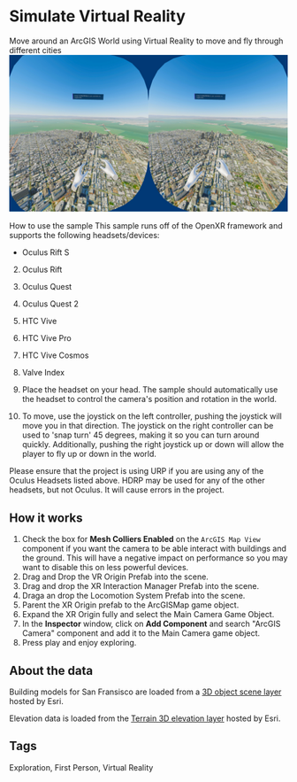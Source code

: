 # Simulate Virtual Reality

Move around an ArcGIS World using Virtual Reality to move and fly through different cities
![Image of Virtual Reality Simulation](VR.jpg)

How to use the sample
This sample runs off of the OpenXR framework and supports the following headsets/devices:
- Oculus Rift S
2. Oculus Rift
3. Oculus Quest
4. Oculus Quest 2
5. HTC Vive
6. HTC Vive Pro
6. HTC Vive Cosmos
7. Valve Index

1. Place the headset on your head. The sample should automatically use the headset to control the camera's position and rotation in the world. 
2. To move, use the joystick on the left controller, pushing the joystick will move you in that direction. The joystick on the right controller can be used to 'snap turn' 45 degrees, making it so you can turn around quickly. Additionally, pushing the right joystick up or down will allow the player to fly up or down in the world. 

Please ensure that the project is using URP if you are using any of the Oculus Headsets listed above. HDRP may be used for any of the other headsets, but not Oculus. It will cause errors in the project. 

## How it works

1. Check the box for **Mesh Colliers Enabled** on the `ArcGIS Map View` component if you want the camera to be able interact with buildings and the ground. This will have a negative impact on performance so you may want to disable this on less powerful devices.
2. Drag and Drop the VR Origin Prefab into the scene.
3. Drag and drop the XR Interaction Manager Prefab into the scene.
4. Draga an drop the Locomotion System Prefab into the scene.
5. Parent the XR Origin prefab to the ArcGISMap game object.
6. Expand the XR Origin fully and select the Main Camera Game Object.
7. In the **Inspector** window, click on **Add Component** and search "ArcGIS Camera" component and add it to the Main Camera game object.
8. Press play and enjoy exploring.

## About the data

Building models for San Fransisco are loaded from a [3D object scene layer](https://tiles.arcgis.com/tiles/z2tnIkrLQ2BRzr6P/arcgis/rest/services/SanFrancisco_Bldgs/SceneServer) hosted by Esri.

Elevation data is loaded from the [Terrain 3D elevation layer](https://www.arcgis.com/home/item.html?id=7029fb60158543ad845c7e1527af11e4) hosted by Esri.

## Tags

Exploration, First Person, Virtual Reality